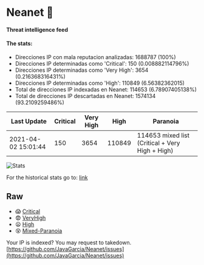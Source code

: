 # Neanet :hocho:
#### Threat intelligence feed
#### The stats:

- Direcciones IP con mala reputacion analizadas: 1688787 (100%)
- Direcciones IP determinadas como 'Critical':  150 (0.008882114796%)
- Direcciones IP determinadas como 'Very High':  3654 (0.216368316431%)
- Direcciones IP determinadas como 'High':  110849 (6.56382362015)
- Total de direcciones IP indexadas en Neanet:  114653 (6.78907405138%)
- Total de direcciones IP descartadas en Neanet:  1574134 (93.2109259486%)

| Last Update | Critical | Very High | High | Paranoia |
| --- | --- | --- | --- | --- |
| 2021-04-02 15:01:44 | 150 | 3654 | 110849 | 114653 mixed list (Critical + Very High + High)|

![Stats](https://docs.google.com/spreadsheets/d/e/2PACX-1vSnaNMIXVabIpDJjufMlzH7poXnshF3mgd8Is1g9ytUEzVsP5my4Trn8f-xkoLLQ38xpL3HtmUexLo6/pubchart?oid=501124687&format=image)

For the historical stats go to: [link](/stats.csv)
## Raw
- :scream: [Critical](https://raw.githubusercontent.com/JavaGarcia/Neanet/master/blacklists/neanet_critical.txt)
- :fearful: [VeryHigh](https://raw.githubusercontent.com/JavaGarcia/Neanet/master/blacklists/neanet_veryHigh.txtt)
- :frowning: [High](https://raw.githubusercontent.com/JavaGarcia/Neanet/master/blacklists/neanet_high.txt)
- :dizzy_face: [Mixed-Paranoia](https://raw.githubusercontent.com/JavaGarcia/Neanet/master/blacklists/neanet_all.txt)


Your IP is indexed? You may request to takedown. [https://github.com/JavaGarcia/Neanet/issues](https://github.com/JavaGarcia/Neanet/issues)






















































































































































































































































































































































































































































































































































































































































































































































































































































































































































































































































































































































































































































































































































































































































































































































































































































































































































































































































































































































































































































































































































































































































































































































































































































































































































































































































































































































































































































































































































































































































































































































































































































































































































































































































































































































































































































































































































































































































































































































































































































































































































































































































































































































































































































































































































































































































































































































































































































































































































































































































































































































































































































































































































































































































































































